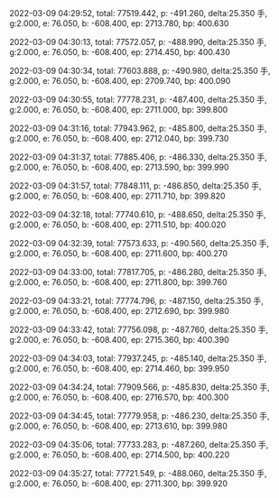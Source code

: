 2022-03-09 04:29:52, total: 77519.442, p: -491.260, delta:25.350 手, g:2.000, e: 76.050, b: -608.400, ep: 2713.780, bp: 400.630

2022-03-09 04:30:13, total: 77572.057, p: -488.990, delta:25.350 手, g:2.000, e: 76.050, b: -608.400, ep: 2714.450, bp: 400.430

2022-03-09 04:30:34, total: 77603.888, p: -490.980, delta:25.350 手, g:2.000, e: 76.050, b: -608.400, ep: 2709.740, bp: 400.090

2022-03-09 04:30:55, total: 77778.231, p: -487.400, delta:25.350 手, g:2.000, e: 76.050, b: -608.400, ep: 2711.000, bp: 399.800

2022-03-09 04:31:16, total: 77943.962, p: -485.800, delta:25.350 手, g:2.000, e: 76.050, b: -608.400, ep: 2712.040, bp: 399.730

2022-03-09 04:31:37, total: 77885.406, p: -486.330, delta:25.350 手, g:2.000, e: 76.050, b: -608.400, ep: 2713.590, bp: 399.990

2022-03-09 04:31:57, total: 77848.111, p: -486.850, delta:25.350 手, g:2.000, e: 76.050, b: -608.400, ep: 2711.710, bp: 399.820

2022-03-09 04:32:18, total: 77740.610, p: -488.650, delta:25.350 手, g:2.000, e: 76.050, b: -608.400, ep: 2711.510, bp: 400.020

2022-03-09 04:32:39, total: 77573.633, p: -490.560, delta:25.350 手, g:2.000, e: 76.050, b: -608.400, ep: 2711.600, bp: 400.270

2022-03-09 04:33:00, total: 77817.705, p: -486.280, delta:25.350 手, g:2.000, e: 76.050, b: -608.400, ep: 2711.800, bp: 399.760

2022-03-09 04:33:21, total: 77774.796, p: -487.150, delta:25.350 手, g:2.000, e: 76.050, b: -608.400, ep: 2712.690, bp: 399.980

2022-03-09 04:33:42, total: 77756.098, p: -487.760, delta:25.350 手, g:2.000, e: 76.050, b: -608.400, ep: 2715.360, bp: 400.390

2022-03-09 04:34:03, total: 77937.245, p: -485.140, delta:25.350 手, g:2.000, e: 76.050, b: -608.400, ep: 2714.460, bp: 399.950

2022-03-09 04:34:24, total: 77909.566, p: -485.830, delta:25.350 手, g:2.000, e: 76.050, b: -608.400, ep: 2716.570, bp: 400.300

2022-03-09 04:34:45, total: 77779.958, p: -486.230, delta:25.350 手, g:2.000, e: 76.050, b: -608.400, ep: 2713.610, bp: 399.980

2022-03-09 04:35:06, total: 77733.283, p: -487.260, delta:25.350 手, g:2.000, e: 76.050, b: -608.400, ep: 2714.500, bp: 400.220

2022-03-09 04:35:27, total: 77721.549, p: -488.060, delta:25.350 手, g:2.000, e: 76.050, b: -608.400, ep: 2711.300, bp: 399.920